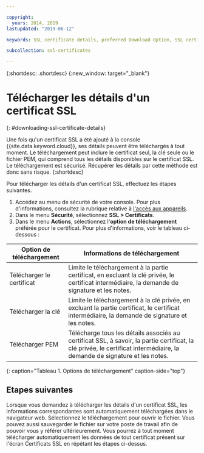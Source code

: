 ```yaml
---

copyright:
  years: 2014, 2019
lastupdated: "2019-06-12"

keywords: SSL certificate details, preferred Download Option, SSL certificate download details

subcollection: ssl-certificates

---
```


{:shortdesc: .shortdesc}
{:new_window: target="_blank"}

# Télécharger les détails d'un certificat SSL
{: #downloading-ssl-certificate-details}

Une fois qu'un certificat SSL a été ajouté à la console {{site.data.keyword.cloud}}, ses détails peuvent être téléchargés à tout moment. Le téléchargement peut inclure le certificat seul, la clé seule ou le fichier PEM, qui comprend tous les détails disponibles sur le certificat SSL. Le téléchargement est sécurisé. Récupérer les détails par cette méthode est donc sans risque.
{:shortdesc}

Pour télécharger les détails d'un certificat SSL, effectuez les étapes suivantes.

1. Accédez au menu de sécurité de votre console. Pour plus d'informations, consultez la rubrique relative à [l'accès aux appareils](/docs/infrastructure/ssl-certificates?topic=virtual-servers-navigating-devices). 
2. Dans le menu **Sécurité**, sélectionnez **SSL > Certificats**.
3. Dans le menu **Actions**, sélectionnez l'**option de téléchargement** préférée pour le certificat. Pour plus d'informations, voir le tableau ci-dessous :

| Option de téléchargement | Informations de téléchargement |
| -------------------- | -------------------- |
| Télécharger le certificat | Limite le téléchargement à la partie certificat, en excluant la clé privée, le certificat intermédiaire, la demande de signature et les notes. |
| Télécharger la clé        | Limite le téléchargement à la clé privée, en excluant la partie certificat, le certificat intermédiaire, la demande de signature et les notes. |
| Télécharger PEM         | Télécharge tous les détails associés au certificat SSL, à savoir, la partie certificat, la clé privée, le certificat intermédiaire, la demande de signature et les notes. |
{: caption="Tableau 1. Options de téléchargement" caption-side="top"}

## Etapes suivantes

Lorsque vous demandez à télécharger les détails d'un certificat SSL, les
informations correspondantes sont automatiquement téléchargées dans le navigateur web. Sélectionnez le téléchargement pour ouvrir le fichier. Vous pouvez aussi sauvegarder le fichier sur votre poste de travail afin de pouvoir vous y référer ultérieurement. Vous pourrez à tout moment télécharger automatiquement les données de tout certificat présent sur l'écran Certificats SSL en répétant les étapes ci-dessus.

